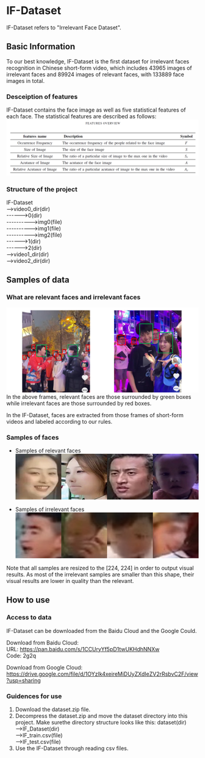# IF-Dataset
IF-Dataset refers to "Irrelevant Face Dataset".

## Basic Information
To our best knowledge, IF-Dataset is the first dataset for irrelevant faces recognition in Chinese short-form video, which includes 43965 images of irrelevant faces and 89924 images of relevant faces, with 133889 face images in total. 

### Desceiption of features
IF-Dataset contains the face image as well as five statistical features of each face. The statistical features are described as follows:  
![features_description](imgs/features_description.png)

### Structure of the project
IF-Dataset</br>
-->video0_dir(dir)</br> 
------>0(dir)</br>
---------->img0(file)</br>
---------->img1(file)</br>
---------->img2(file)</br>
------>1(dir)</br> 
------>2(dir)</br> 
-->video1_dir(dir)</br>
-->video2_dir(dir)</br>

## Samples of data
### What are relevant faces and irrelevant faces
![frames of short-form video](imgs\frames.png)  
In the above frames, relevant faces are those surrounded by green boxes while irrelevant faces are those surrounded by red boxes.  

In the IF-Dataset, faces are extracted from those frames of short-form videos and labeled according to our rules.

### Samples of faces
+ Samples of relevant faces
![relevant faces](imgs/relevant_sample.jpg)

+ Samples of irrelevant faces
![irrelevant faces](imgs/irrelevant_sample.jpg)

Note that all samples are resized to the [224, 224] in order to output visual results. As most of the irrelevant samples are smaller than this shape, their visual results are lower in quality than the relevant.


## How to use
### Access to data
IF-Dataset can be downloaded from the Baidu Cloud and the Google Could.

Download from Baidu Cloud:  
URL: https://pan.baidu.com/s/1CCUryYf5pD1twUKHdhNNXw  
Code: 2g2q 

Download from Google Cloud:  
https://drive.google.com/file/d/1OYzIk4xeireMiDUyZXdIeZV2rRsbvC2F/view?usp=sharing

### Guidences for use
1. Download the dataset.zip file.
2. Decompress the dataset.zip and move the dataset directory into this project. Make surethe directory structure looks like this:
dataset(dir)</br>
-->IF_Dataset(dir)</br>
-->IF_train.csv(file)</br>
-->IF_test.csv(file)</br>
1. Use the IF-Dataset through reading csv files.